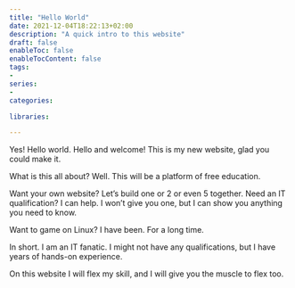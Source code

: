 ```yaml
---
title: "Hello World"
date: 2021-12-04T18:22:13+02:00
description: "A quick intro to this website"
draft: false
enableToc: false
enableTocContent: false
tags:
-
series:
-
categories:

libraries:

---
```


Yes! Hello world. Hello and welcome! This is my new website, glad you could make it.

What is this all about? Well. This will be a platform of free education.

Want your own website? Let’s build one or 2 or even 5 together. Need an IT qualification? I can help. I won’t give you one, but I can show you anything you need to know.

Want to game on Linux? I have been. For a long time.

In short. I am an IT fanatic. I might not have any qualifications, but I have years of hands-on experience.

On this website I will flex my skill, and I will give you the muscle to flex too.